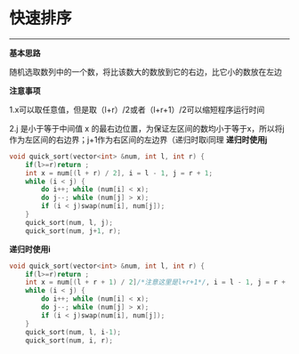 # 快速排序

---
**基本思路**

随机选取数列中的一个数，将比该数大的数放到它的右边，比它小的数放在左边

**注意事项**

1.x可以取任意值，但是取（l+r）/2或者（l+r+1）/2可以缩短程序运行时间

2.j 是小于等于中间值 x 的最右边位置，为保证左区间的数均小于等于x，所以将j作为左区间的右边界；j+1作为右区间的左边界（递归时取i同理
**递归时使用j**

```c++
void quick_sort(vector<int> &num, int l, int r) {
    if(l>=r)return ;
	int x = num[(l + r) / 2], i = l - 1, j = r + 1;
	while (i < j) {
		do i++; while (num[i] < x);
		do j--; while (num[j] > x);
		if (i < j)swap(num[i], num[j]);
	}
	quick_sort(num, l, j);
	quick_sort(num, j+1, r);
```

**递归时使用i**

```c++
void quick_sort(vector<int> &num, int l, int r) {
    if(l>=r)return ;
	int x = num[(l + r + 1) / 2]/*注意这里是l+r+1*/, i = l - 1, j = r + 1;
	while (i < j) {
		do i++; while (num[i] < x);
		do j--; while (num[j] > x);
		if (i < j)swap(num[i], num[j]);
	}
	quick_sort(num, l, i-1);
	quick_sort(num, i, r);
```



